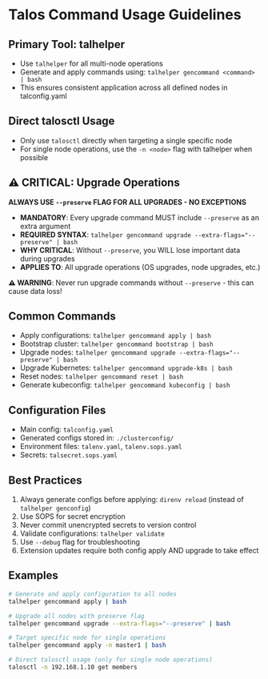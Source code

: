 # Talos Command Usage Guidelines

## Primary Tool: talhelper
- Use `talhelper` for all multi-node operations
- Generate and apply commands using: `talhelper gencommand <command> | bash`
- This ensures consistent application across all defined nodes in talconfig.yaml

## Direct talosctl Usage
- Only use `talosctl` directly when targeting a single specific node
- For single node operations, use the `-n <node>` flag with talhelper when possible

## ⚠️ CRITICAL: Upgrade Operations
**ALWAYS USE `--preserve` FLAG FOR ALL UPGRADES - NO EXCEPTIONS**

- **MANDATORY**: Every upgrade command MUST include `--preserve` as an extra argument
- **REQUIRED SYNTAX**: `talhelper gencommand upgrade --extra-flags="--preserve" | bash`
- **WHY CRITICAL**: Without `--preserve`, you WILL lose important data during upgrades
- **APPLIES TO**: All upgrade operations (OS upgrades, node upgrades, etc.)

**⚠️ WARNING**: Never run upgrade commands without `--preserve` - this can cause data loss!

## Common Commands
- Apply configurations: `talhelper gencommand apply | bash`
- Bootstrap cluster: `talhelper gencommand bootstrap | bash`
- Upgrade nodes: `talhelper gencommand upgrade --extra-flags="--preserve" | bash`
- Upgrade Kubernetes: `talhelper gencommand upgrade-k8s | bash`
- Reset nodes: `talhelper gencommand reset | bash`
- Generate kubeconfig: `talhelper gencommand kubeconfig | bash`

## Configuration Files
- Main config: `talconfig.yaml`
- Generated configs stored in: `./clusterconfig/`
- Environment files: `talenv.yaml`, `talenv.sops.yaml`
- Secrets: `talsecret.sops.yaml`

## Best Practices
1. Always generate configs before applying: `direnv reload` (instead of `talhelper genconfig`)
2. Use SOPS for secret encryption
3. Never commit unencrypted secrets to version control
4. Validate configurations: `talhelper validate`
5. Use `--debug` flag for troubleshooting
6. Extension updates require both config apply AND upgrade to take effect

## Examples
```bash
# Generate and apply configuration to all nodes
talhelper gencommand apply | bash

# Upgrade all nodes with preserve flag
talhelper gencommand upgrade --extra-flags="--preserve" | bash

# Target specific node for single operations
talhelper gencommand apply -n master1 | bash

# Direct talosctl usage (only for single node operations)
talosctl -n 192.168.1.10 get members
```
